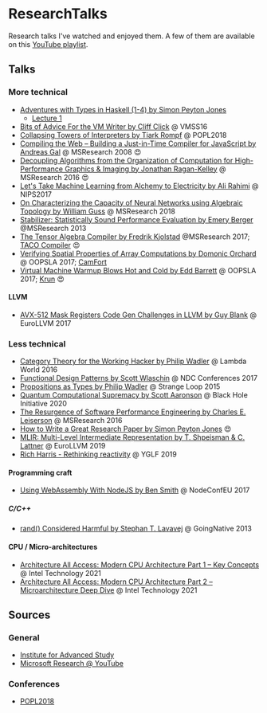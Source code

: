 # ResearchTalks

Research talks I've watched and enjoyed them. A few of them are available on this [YouTube playlist](https://www.youtube.com/playlist?list=PL9qnQiNEYZfFJsEc10JgjSMNtoMINT9Eb).

## Talks

### More technical

* [Adventures with Types in Haskell (1-4) by Simon Peyton Jones](https://www.youtube.com/watch?v=6COvD8oynmI)
  * [Lecture 1](https://www.youtube.com/watch?v=6COvD8oynmI)
* [Bits of Advice For the VM Writer by Cliff Click](https://www.youtube.com/watch?v=Hqw57GJSrac&list=PL9qnQiNEYZfFJsEc10JgjSMNtoMINT9Eb&index=12&t=0s) @ VMSS16
* [Collapsing Towers of Interpreters by Tiark Rompf](https://www.youtube.com/watch?v=91m8X8hSEXg) @ POPL2018
* [Compiling the Web – Building a Just-in-Time Compiler for JavaScript by Andreas Gal](https://www.microsoft.com/en-us/research/video/compiling-the-web-building-a-just-in-time-compiler-for-javascript/) @ MSResearch 2008 :heart_eyes:
* [Decoupling Algorithms from the Organization of Computation for High-Performance Graphics & Imaging by Jonathan Ragan-Kelley](https://www.youtube.com/watch?v=dnFccCGvT90) @ MSResearch 2016 :heart_eyes:
* [Let's Take Machine Learning from Alchemy to Electricity by Ali Rahimi](https://www.youtube.com/watch?v=ORHFOnaEzPc) @ NIPS2017
* [On Characterizing the Capacity of Neural Networks using Algebraic Topology by William Guss](https://www.youtube.com/watch?v=QDQ9J5E7Uqk) @ MSResearch 2018
* [Stabilizer: Statistically Sound Performance Evaluation by Emery Berger](https://www.microsoft.com/en-us/research/video/stabilizer-statistically-sound-performance-evaluation/) @MSResearch 2013
* [The Tensor Algebra Compiler by Fredrik Kjolstad](https://www.microsoft.com/en-us/research/video/the-tensor-algebra-compiler/) @MSResearch 2017; [TACO Compiler](http://tensor-compiler.org/) :heart_eyes:
* [Verifying Spatial Properties of Array Computations by Domonic Orchard](https://www.youtube.com/watch?v=Wi2_1EoBjQE) @ OOPSLA 2017; [CamFort](https://camfort.github.io)
* [Virtual Machine Warmup Blows Hot and Cold by Edd Barrett](https://www.youtube.com/watch?v=LgCHAU8ZB00) @ OOPSLA 2017; [Krun](https://github.com/softdevteam/krun) :heart_eyes:

#### LLVM

* [AVX-512 Mask Registers Code Gen Challenges in LLVM by Guy Blank](https://www.youtube.com/watch?v=NmarI5ErisE) @ EuroLLVM 2017

### Less technical

* [Category Theory for the Working Hacker by Philip Wadler](https://www.youtube.com/watch?v=V10hzjgoklA) @ Lambda World 2016
* [Functional Design Patterns by Scott Wlaschin](https://www.youtube.com/watch?v=srQt1NAHYC0) @ NDC Conferences 2017
* [Propositions as Types by Philip Wadler](https://www.youtube.com/watch?v=IOiZatlZtGU) @ Strange Loop 2015
* [Quantum Computational Supremacy by Scott Aaronson](https://www.youtube.com/watch?v=XazjgK3yQB8) @ Black Hole Initiative 2020
* [The Resurgence of Software Performance Engineering by Charles E. Leiserson](https://www.microsoft.com/en-us/research/video/the-resurgence-of-software-performance-engineering/) @ MSResearch 2016
* [How to Write a Great Research Paper by Simon Peyton Jones](https://www.youtube.com/watch?v=VK51E3gHENc) :heart_eyes:
* [MLIR: Multi-Level Intermediate Representation by T. Shpeisman & C. Lattner](https://www.youtube.com/watch?v=qzljG6DKgic) @ EuroLLVM 2019
* [Rich Harris - Rethinking reactivity](https://www.youtube.com/watch?v=AdNJ3fydeao) @ YGLF 2019

#### Programming craft

* [Using WebAssembly With NodeJS by Ben Smith](https://www.youtube.com/watch?v=hYrg3GNn1As) @ NodeConfEU 2017

##### C/C++

* [rand() Considered Harmful by Stephan T. Lavavej](https://channel9.msdn.com/Events/GoingNative/2013/rand-Considered-Harmful) @ GoingNative 2013

#### CPU / Micro-architectures

* [Architecture All Access: Modern CPU Architecture Part 1 – Key Concepts](https://www.youtube.com/watch?v=vgPFzblBh7w) @ Intel Technology 2021
* [Architecture All Access: Modern CPU Architecture Part 2 – Microarchitecture Deep Dive](https://www.youtube.com/watch?v=o_WXTRS2qTY) @ Intel Technology 2021

## Sources

### General

* [Institute for Advanced Study](https://video.ias.edu/)
* [Microsoft Research @ YouTube](https://www.youtube.com/user/MicrosoftResearch/videos)

### Conferences

* [POPL2018](https://www.youtube.com/channel/UCTp2XBEhj5rBzc2IfysZwYA/videos)
